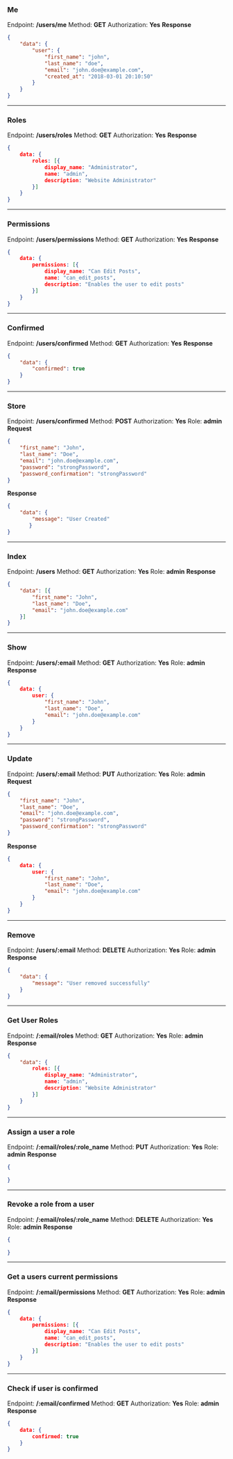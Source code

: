 ### Me

Endpoint: **/users/me**
Method: **GET**
Authorization: **Yes**
**Response**

```json
{
    "data": {
        "user": {
            "first_name": "john",
            "last_name": "doe",
            "email": "john.doe@example.com",
            "created_at": "2018-03-01 20:10:50"
        }
    }
}
```

------

### Roles

Endpoint: **/users/roles**
Method: **GET**
Authorization: **Yes**
**Response**

```json
{
    data: {
        roles: [{
            display_name: "Administrator",
            name: "admin",
            description: "Website Administrator"
        }]
    }
}
```

------

### Permissions

Endpoint: **/users/permissions**
Method: **GET**
Authorization: **Yes**
**Response**

```json
{
    data: {
        permissions: [{
            display_name: "Can Edit Posts",
            name: "can_edit_posts",
            description: "Enables the user to edit posts"
        }]
    }
}
```

------

### Confirmed

Endpoint: **/users/confirmed**
Method: **GET**
Authorization: **Yes**
**Response**

```json
{
    "data": {
        "confirmed": true
    }
}
```

------

### Store

Endpoint: **/users/confirmed**
Method: **POST**
Authorization: **Yes**
Role: **admin**
**Request**

```json
{
    "first_name": "John",
    "last_name": "Doe",
    "email": "john.doe@example.com",
    "password": "strongPassword",
    "password_confirmation": "strongPassword"
}
```

**Response**

```json
{
    "data": { 
        "message": "User Created"
       }
}
```

------

### Index

Endpoint: **/users**
Method: **GET**
Authorization: **Yes**
Role: **admin**
**Response**

```json
{
    "data": [{
        "first_name": "John",
        "last_name": "Doe",
        "email": "john.doe@example.com"
    }]
}
```

------

### Show

Endpoint: **/users/:email**
Method: **GET**
Authorization: **Yes**
Role: **admin**
**Response**

```json
{
    data: {
        user: {
            "first_name": "John",
            "last_name": "Doe",
            "email": "john.doe@example.com"
        }
    }
}
```

------

### Update

Endpoint: **/users/:email**
Method: **PUT**
Authorization: **Yes**
Role: **admin**
**Request**

```json
{
    "first_name": "John",
    "last_name": "Doe",
    "email": "john.doe@example.com",
    "password": "strongPassword",
    "password_confirmation": "strongPassword"
}
```

**Response**

```json
{
    data: {
        user: {
            "first_name": "John",
            "last_name": "Doe",
            "email": "john.doe@example.com"
        }
    }
}
```

------

### Remove

Endpoint: **/users/:email**
Method: **DELETE**
Authorization: **Yes**
Role: **admin**
**Response**

```json
{
    "data": {
        "message": "User removed successfully"
    }
}
```

------

### Get User Roles

Endpoint: **/:email/roles**
Method: **GET**
Authorization: **Yes**
Role: **admin**
**Response**

```json
{
    "data": {
        roles: [{
            display_name: "Administrator",
            name: "admin",
            description: "Website Administrator"
        }]
    }
}
```

------

### Assign a user a role

Endpoint: **/:email/roles/:role_name**
Method: **PUT**
Authorization: **Yes**
Role: **admin**
**Response**

```json
{
    
}
```

------

### Revoke a role from a user

Endpoint: **/:email/roles/:role_name**
Method: **DELETE**
Authorization: **Yes**
Role: **admin**
**Response**

```json
{
    
}
```

------

### Get a users current permissions

Endpoint: **/:email/permissions**
Method: **GET**
Authorization: **Yes**
Role: **admin**
**Response**

```json
{
    data: {
        permissions: [{
            display_name: "Can Edit Posts",
            name: "can_edit_posts",
            description: "Enables the user to edit posts"
        }]
    }
}
```

------

### Check if user is confirmed

Endpoint: **/:email/confirmed**
Method: **GET**
Authorization: **Yes**
Role: **admin**
**Response**

```json
{
    data: {
        confirmed: true
    }
}
```

